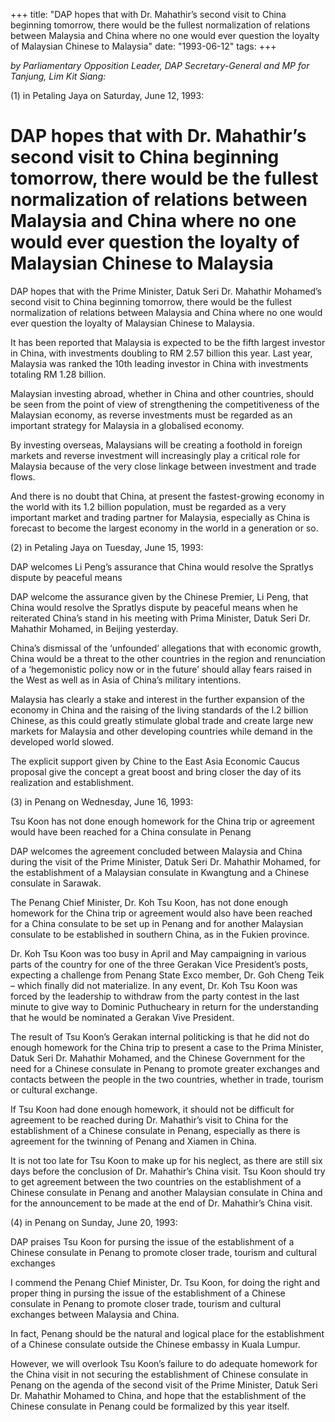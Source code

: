 +++ 
title: "DAP hopes that with Dr. Mahathir’s second visit to China beginning tomorrow, there would be the fullest normalization of relations between Malaysia and China where no one would ever question the loyalty of Malaysian Chinese to Malaysia"
date: "1993-06-12"
tags:
+++

_by Parliamentary Opposition Leader, DAP Secretary-General and MP for Tanjung, Lim Kit Siang:_

(1)	in Petaling Jaya on Saturday, June 12, 1993:

# DAP hopes that with Dr. Mahathir’s second visit to China beginning tomorrow, there would be the fullest normalization of relations between Malaysia and China where no one would ever question the loyalty of Malaysian Chinese to Malaysia													   

DAP hopes that with the Prime Minister, Datuk Seri Dr. Mahathir Mohamed’s second visit to China beginning tomorrow, there would be the fullest normalization of relations between Malaysia and China where no one would ever question the loyalty of Malaysian Chinese to Malaysia.</u>

It has been reported that Malaysia is expected to be the fifth largest investor in China, with investments doubling to RM 2.57 billion this year. Last year, Malaysia was ranked the 10th leading investor in China with investments totaling RM 1.28 billion.

Malaysian investing abroad, whether in China and other countries, should be seen from the point of view of strengthening the competitiveness of the Malaysian economy, as reverse investments must be regarded as an important strategy for Malaysia in a globalised economy.

By investing overseas, Malaysians will be creating a foothold in foreign markets and reverse investment will increasingly play a critical role for Malaysia because of the very close linkage between investment and trade flows.

And there is no doubt that China, at present the fastest-growing economy in the world with its 1.2 billion population, must be regarded as a very important market and trading partner for Malaysia, especially as China is forecast to become the largest economy in the world in a generation or so.

(2)	in Petaling Jaya on Tuesday, June 15, 1993:

DAP welcomes Li Peng’s assurance that China would resolve the Spratlys dispute by peaceful means

DAP welcome the assurance given by the Chinese Premier, Li Peng, that China would resolve the Spratlys dispute by peaceful means when he reiterated China’s stand in his meeting with Prima Minister, Datuk Seri Dr. Mahathir Mohamed, in Beijing yesterday.

China’s dismissal of the ‘unfounded’ allegations that with economic growth, China would be a threat to the other countries in the region and renunciation of a ‘hegemonistic policy now or in the future’ should allay fears raised in the West as well as in Asia of China’s military intentions.

Malaysia has clearly a stake and interest in the further expansion of the economy in China and the raising of the living standards of the l.2 billion Chinese, as this could greatly stimulate global trade and create large new markets for Malaysia and other developing countries while demand in the developed world slowed.

The explicit support given by Chine to the East Asia Economic Caucus proposal give the concept a great boost and bring closer the day of its realization and establishment.

(3)	in Penang on Wednesday, June 16, 1993:

Tsu Koon has not done enough homework for the China trip or agreement would have been reached for a China consulate in Penang															   

DAP welcomes the agreement concluded between Malaysia and China during the visit of the Prime Minister, Datuk Seri Dr. Mahathir Mohamed, for the establishment of a Malaysian consulate in Kwangtung and a Chinese consulate in Sarawak.

The Penang Chief Minister, Dr. Koh Tsu Koon, has not done enough homework for the China trip or agreement would also have been reached for a China consulate to be set up in Penang and for another Malaysian consulate to be established in southern China, as in the Fukien province.

Dr. Koh Tsu Koon was too busy in April and May campaigning in various parts of the country for one of the three Gerakan Vice President’s posts, expecting a challenge from Penang State Exco member, Dr. Goh Cheng Teik – which finally did not materialize. In any event, Dr. Koh Tsu Koon was forced by the leadership to withdraw from the party contest in the last minute to give way to Dominic Puthucheary in return for the understanding that he would be nominated a Gerakan Vive President.

The result of Tsu Koon’s Gerakan internal politicking is that he did not do enough homework for the China trip to present a case to the Prima Minister, Datuk Seri Dr. Mahathir Mohamed, and the Chinese Government for the need for a Chinese consulate in Penang to promote greater exchanges and contacts between the people in the two countries, whether in trade, tourism or cultural exchange.

If Tsu Koon had done enough homework, it should not be difficult for agreement to be reached during Dr. Mahathir’s visit to China for the establishment of a Chinese consulate in Penang, especially as there is agreement for the twinning of Penang and Xiamen in China.

It is not too late for Tsu Koon to make up for his neglect, as there are still six days before the conclusion of Dr. Mahathir’s China visit. Tsu Koon should try to get agreement between the two countries on the establishment of a Chinese consulate in Penang and another Malaysian consulate in China and for the announcement to be made at the end of Dr. Mahathir’s China visit.

(4)	in Penang on Sunday, June 20, 1993:

DAP praises Tsu Koon for pursing the issue of the establishment of a Chinese consulate in Penang to promote closer trade, tourism and cultural exchanges										   

I commend the Penang Chief Minister, Dr. Tsu Koon, for doing the right and proper thing in pursing the issue of the establishment of a Chinese consulate in Penang to promote closer trade, tourism and cultural exchanges between Malaysia and China.

In fact, Penang should be the natural and logical place for the establishment of a Chinese consulate outside the Chinese embassy in Kuala Lumpur.

However, we will overlook Tsu Koon’s failure to do adequate homework for the China visit in not securing the establishment of Chinese consulate in Penang on the agenda of the second visit of the Prime Minister, Datuk Seri Dr. Mahathir Mohamed to China, and hope that the establishment of the Chinese consulate in Penang could be formalized by this year itself.
 
